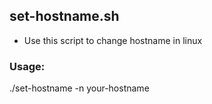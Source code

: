 ## set-hostname.sh
- Use this script to change hostname in linux

### Usage:
./set-hostname -n your-hostname
